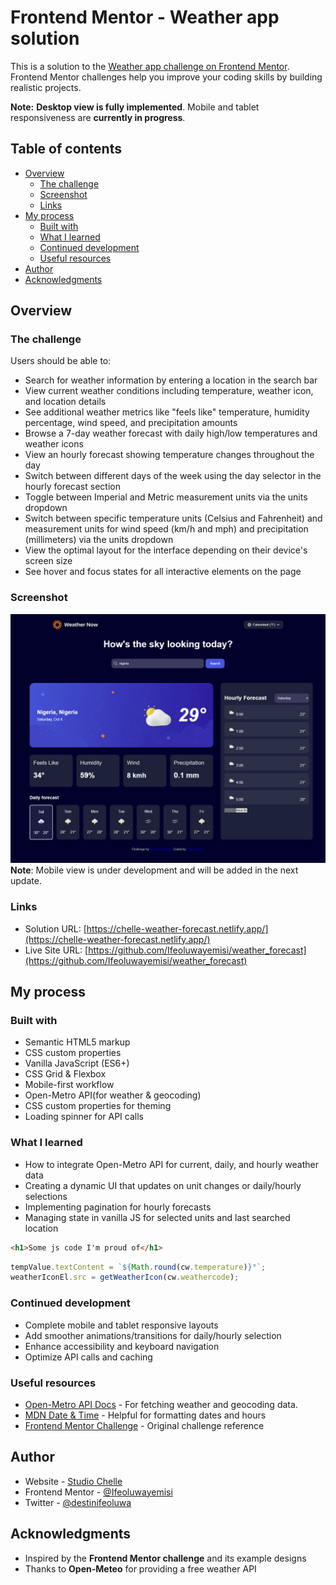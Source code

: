 # Frontend Mentor - Weather app solution

This is a solution to the [Weather app challenge on Frontend Mentor](https://www.frontendmentor.io/challenges/weather-app-K1FhddVm49). Frontend Mentor challenges help you improve your coding skills by building realistic projects. 

**Note:** **Desktop view is fully implemented**. Mobile and tablet responsiveness are **currently in progress**.

## Table of contents

- [Overview](#overview)
  - [The challenge](#the-challenge)
  - [Screenshot](#screenshot)
  - [Links](#links)
- [My process](#my-process)
  - [Built with](#built-with)
  - [What I learned](#what-i-learned)
  - [Continued development](#continued-development)
  - [Useful resources](#useful-resources)
- [Author](#author)
- [Acknowledgments](#acknowledgments)

## Overview

### The challenge

Users should be able to:

- Search for weather information by entering a location in the search bar
- View current weather conditions including temperature, weather icon, and location details
- See additional weather metrics like "feels like" temperature, humidity percentage, wind speed, and precipitation amounts
- Browse a 7-day weather forecast with daily high/low temperatures and weather icons
- View an hourly forecast showing temperature changes throughout the day
- Switch between different days of the week using the day selector in the hourly forecast section
- Toggle between Imperial and Metric measurement units via the units dropdown 
- Switch between specific temperature units (Celsius and Fahrenheit) and measurement units for wind speed (km/h and mph) and precipitation (millimeters) via the units dropdown
- View the optimal layout for the interface depending on their device's screen size
- See hover and focus states for all interactive elements on the page

### Screenshot
![](./assets/screenshot.jpg)
**Note**: Mobile view is under development and will be added in the next update.


### Links

- Solution URL: [https://chelle-weather-forecast.netlify.app/](https://chelle-weather-forecast.netlify.app/)
- Live Site URL: [https://github.com/Ifeoluwayemisi/weather_forecast](https://github.com/Ifeoluwayemisi/weather_forecast)

## My process

### Built with

- Semantic HTML5 markup
- CSS custom properties
- Vanilla JavaScript (ES6+)
- CSS Grid & Flexbox
- Mobile-first workflow
- Open-Metro API(for weather & geocoding)
- CSS custom properties for theming
- Loading spinner for API calls

### What I learned

- How to integrate Open-Metro API for current, daily, and hourly weather data
- Creating a dynamic UI that updates on unit changes or daily/hourly selections
- Implementing pagination for hourly forecasts
- Managing state in vanilla JS for selected units and last searched location

```html
<h1>Some js code I'm proud of</h1>
```
```js
tempValue.textContent = `${Math.round(cw.temperature)}°`;
weatherIconEl.src = getWeatherIcon(cw.weathercode);
```

### Continued development

- Complete mobile and tablet responsive layouts 
- Add smoother animations/transitions for daily/hourly selection
- Enhance accessibility and keyboard navigation
- Optimize API calls and caching

### Useful resources

- [Open-Metro API Docs](https://open-meteo.com/en/docs) - For fetching weather and geocoding data.
- [MDN Date & Time](https://developer.mozilla.org/en-US/docs/Web/JavaScript/Reference/Global_Objects/Date) - Helpful for formatting dates and hours
- [Frontend Mentor Challenge](https://www.frontendmentor.io/challenges/weather-app-K1FhddVm49) - Original challenge reference

## Author

- Website - [Studio Chelle](https://olayoderacheal.netlify.app/)
- Frontend Mentor - [@Ifeoluwayemisi](https://www.frontendmentor.io/profile/Ifeoluwayemisi)
- Twitter - [@destinifeoluwa](https://x.com/destinifeoluwa?t=41uPuUNrLfGTwKOKNtCkhQ&s=09)


## Acknowledgments

- Inspired by the **Frontend Mentor challenge** and its example designs
- Thanks to **Open-Meteo** for providing a free weather API
